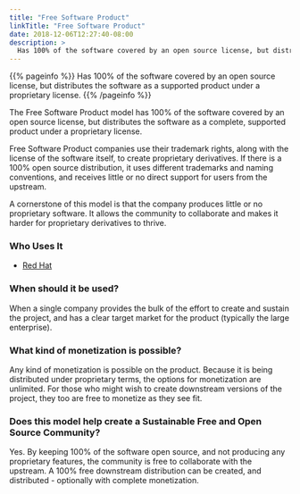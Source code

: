```yaml
---
title: "Free Software Product"
linkTitle: "Free Software Product"
date: 2018-12-06T12:27:40-08:00
description: >
  Has 100% of the software covered by an open source license, but distributes the software as a supported product under a proprietary license.
---
```


{{% pageinfo %}}
  Has 100% of the software covered by an open source license, but distributes the software
  as a supported product under a proprietary license.
{{% /pageinfo %}}


The Free Software Product model has 100% of the software covered by an open
source license, but distributes the software as a complete, supported product
under a proprietary license.

Free Software Product companies use their trademark rights, along with the license
of the software itself, to create proprietary derivatives. If there is a 100%
open source distribution, it uses different trademarks and naming conventions, and
receives little or no direct support for users from the upstream.

A cornerstone of this model is that the company produces little or no proprietary
software. It allows the community to collaborate and makes it harder for proprietary
derivatives to thrive.

### Who Uses It

* [Red Hat](https://www.redhat.com)

### When should it be used?

When a single company provides the bulk of the effort to create and sustain
the project, and has a clear target market for the product (typically the large
enterprise).

### What kind of monetization is possible?

Any kind of monetization is possible on the product. Because it is being distributed
under proprietary terms, the options for monetization are unlimited. For those who
might wish to create downstream versions of the project, they too are free to monetize
as they see fit.

### Does this model help create a Sustainable Free and Open Source Community?

Yes. By keeping 100% of the software open source, and not producing any proprietary
features, the community is free to collaborate with the upstream. A 100% free downstream
distribution can be created, and distributed - optionally with complete monetization.
